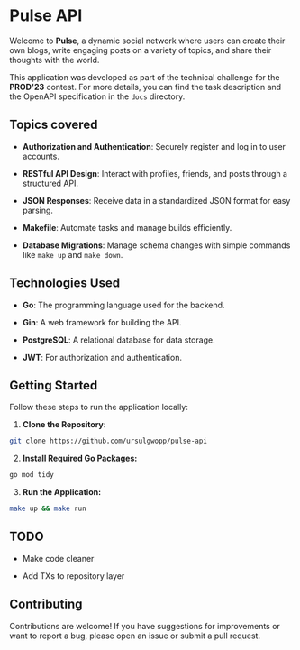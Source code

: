 # Pulse API

Welcome to **Pulse**, a dynamic social network where users can create their own blogs, write engaging posts on a variety of topics, and share their thoughts with the world.

This application was developed as part of the technical challenge for the **PROD'23** contest. For more details, you can find the task description and the OpenAPI specification in the `docs` directory.

## Topics covered

- **Authorization and Authentication**: Securely register and log in to user accounts.

- **RESTful API Design**: Interact with profiles, friends, and posts through a structured API.

- **JSON Responses**: Receive data in a standardized JSON format for easy parsing.

- **Makefile**: Automate tasks and manage builds efficiently. 

- **Database Migrations**: Manage schema changes with simple commands like `make up` and `make down`.

## Technologies Used

- **Go**: The programming language used for the backend.

- **Gin**: A web framework for building the API.

- **PostgreSQL**: A relational database for data storage.

<!-- - **Swagger**: API documentation for easy reference. -->

- **JWT**: For authorization and authentication.

## Getting Started

Follow these steps to run the application locally:

1. **Clone the Repository**:
```bash
git clone https://github.com/ursulgwopp/pulse-api
```

2. **Install Required Go Packages:**
```bash
go mod tidy
```

3. **Run the Application:**
```bash
make up && make run
```

<!-- 4. **Access the API:**
The API will be available at http://localhost:2024/swagger/index.html. -->

## TODO
- Make code cleaner

- Add TXs to repository layer

## Contributing

Contributions are welcome! If you have suggestions for improvements or want to report a bug, please open an issue or submit a pull request.